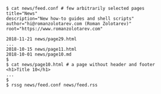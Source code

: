 
	$ cat news/feed.conf # few arbitrarily selected pages
	title="News"
	description="New how-to guides and shell scripts"
	author="hi@romanzolotarev.com (Roman Zolotarev)"
	root="https://www.romanzolotarev.com"

	2018-11-21 news/page29.html
	...
	2018-10-15 news/page11.html
	2018-10-01 news/page10.md
	$
	$ cat news/page10.html # a page without header and footer
	<h1>Title 10</h1>
	...
	$
	$ rssg news/feed.conf news/feed.rss
